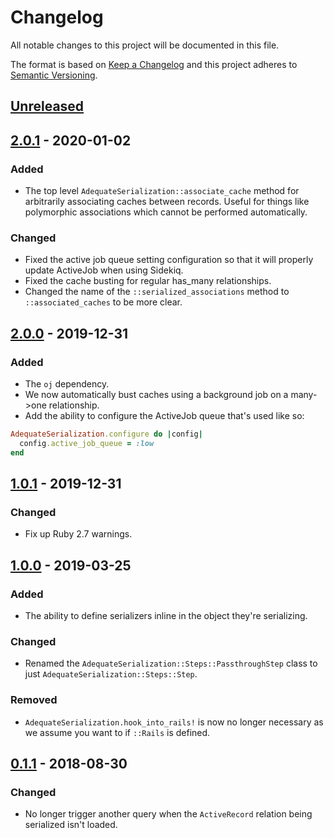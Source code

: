 # Changelog

All notable changes to this project will be documented in this file.

The format is based on [Keep a Changelog](http://keepachangelog.com/en/1.0.0/) and this project adheres to [Semantic Versioning](http://semver.org/spec/v2.0.0.html).

## [Unreleased]

## [2.0.1] - 2020-01-02

### Added

- The top level `AdequateSerialization::associate_cache` method for arbitrarily associating caches between records. Useful for things like polymorphic associations which cannot be performed automatically.

### Changed

- Fixed the active job queue setting configuration so that it will properly update ActiveJob when using Sidekiq.
- Fixed the cache busting for regular has_many relationships.
- Changed the name of the `::serialized_associations` method to `::associated_caches` to be more clear.

## [2.0.0] - 2019-12-31

### Added

- The `oj` dependency.
- We now automatically bust caches using a background job on a many->one relationship.
- Add the ability to configure the ActiveJob queue that's used like so:

```ruby
AdequateSerialization.configure do |config|
  config.active_job_queue = :low
end
```

## [1.0.1] - 2019-12-31

### Changed

- Fix up Ruby 2.7 warnings.

## [1.0.0] - 2019-03-25

### Added

- The ability to define serializers inline in the object they're serializing.

### Changed

- Renamed the `AdequateSerialization::Steps::PassthroughStep` class to just `AdequateSerialization::Steps::Step`.

### Removed

- `AdequateSerialization.hook_into_rails!` is now no longer necessary as we assume you want to if `::Rails` is defined.

## [0.1.1] - 2018-08-30

### Changed

- No longer trigger another query when the `ActiveRecord` relation being serialized isn't loaded.

[unreleased]: https://github.com/CultureHQ/adequate_serialization/compare/v2.0.1...HEAD
[2.0.1]: https://github.com/CultureHQ/adequate_serialization/compare/v2.0.0...v2.0.1
[2.0.0]: https://github.com/CultureHQ/adequate_serialization/compare/v1.0.1...v2.0.0
[1.0.1]: https://github.com/CultureHQ/adequate_serialization/compare/v1.0.0...v1.0.1
[1.0.0]: https://github.com/CultureHQ/adequate_serialization/compare/v0.1.1...v1.0.0
[0.1.1]: https://github.com/CultureHQ/adequate_serialization/compare/fcc7c7...v0.1.1
